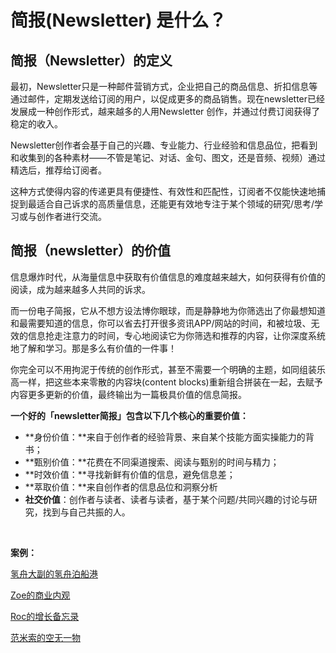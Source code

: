# 简报\(Newsletter\) 是什么？

## 简报（Newsletter）的定义 <a id="lwJkO"></a>

最初，Newsletter只是一种邮件营销方式，企业把自己的商品信息、折扣信息等通过邮件，定期发送给订阅的用户，以促成更多的商品销售。现在newsletter已经发展成一种创作形式，越来越多的人用Newsletter 创作，并通过付费订阅获得了稳定的收入。

Newsletter创作者会基于自己的兴趣、专业能力、行业经验和信息品位，把看到和收集到的各种素材——不管是笔记、对话、金句、图文，还是音频、视频）通过精选后，推荐给订阅者。

这种方式使得内容的传递更具有便捷性、有效性和匹配性，订阅者不仅能快速地捕捉到最适合自己诉求的高质量信息，还能更有效地专注于某个领域的研究/思考/学习或与创作者进行交流。

## 简报（newsletter）的价值 <a id="gSyz9"></a>

信息爆炸时代，从海量信息中获取有价值信息的难度越来越大，如何获得有价值的阅读，成为越来越多人共同的诉求。

而一份电子简报，它从不想方设法博你眼球，而是静静地为你筛选出了你最想知道和最需要知道的信息，你可以省去打开很多资讯APP/网站的时间，和被垃圾、无效的信息抢走注意力的时间，专心地阅读它为你筛选和推荐的内容，让你深度系统地了解和学习。那是多么有价值的一件事！

你完全可以不用拘泥于传统的创作形式，甚至不需要一个明确的主题，如同组装乐高一样，把这些本来零散的内容块\(content blocks\)重新组合拼装在一起，去赋予内容更多更新的价值，最终输出为一篇极具价值的信息简报。

**一个好的「newsletter简报」包含以下几个核心的重要价值：**

* **身份价值：**来自于创作者的经验背景、来自某个技能方面实操能力的背书；
* **甄别价值：**花费在不同渠道搜索、阅读与甄别的时间与精力；
* **时效价值：**寻找新鲜有价值的信息，避免信息差；
* **萃取价值：**来自创作者的信息品位和洞察分析
* **社交价值**：创作者与读者、读者与读者，基于某个问题/共同兴趣的讨论与研究，找到与自己共振的人。

‌

**案例：**

[氢舟大副的氢舟泊船港](https://hypper.cn/creatorprofile/67)

[Zoe的商业内观](https://hypper.cn/creatorprofile/714?ref_code=)‌

[Roc的增长备忘录](https://hypper.cn/creatorprofile/7)

[范米索的空无一物](https://hypper.cn/creatorprofile/733)

